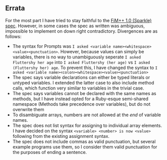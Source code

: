 ## Errata

For the most part I have tried to stay faithful to the [FiM++ 1.0 (Sparkle) spec][spec].
However, in some cases the spec as written was ambiguous, impossible to implement on down right contradictory. Divergences are as follows:

* The syntax for Prompts was `I asked <variable
  name><whitespace><value><punctuation>`. However, because values can simply be
  variables, there is no way to unambiguously seperate `I asked Fluttershy her
  age` into `I asked Fluttershy (her age)` vs `I asked (Fluttershy her) age`. To
  prevent this, I have changed the syntax to `I asked <variable
  name><colon><whitespace><value><punctuation>`
* The spec says variable declarations can either be typed literals or untyped
  variables. I extended the latter case to also include method calls, which
  function very similar to variables in the trivial case.
* The spec says variables cannot be declared with the same names as methods, but
  I have instead opted for a Ruby-esque semi-shared namespace (Methods take
  precedence over variables), but do not overwrite them
* To disambiguate arrays, numbers are not allowed at the _end_ of variable
  names.
* The spec does not list syntax for assigning to individual array elements. I
  have decided on the syntax `<variable> <number> is now <value>` following from
  the existing assignment syntax.
* The spec does not include commas as valid punctuation, but several example programs use
  them, so I consider them valid punctuation for the purposes of ending a sentence.

[spec]: https://docs.google.com/document/d/1gU-ZROmZu0Xitw_pfC1ktCDvJH5rM85TxxQf5pg_xmg/edit?pli=1#
